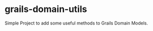 grails-domain-utils
===================

Simple Project to add some useful methods to Grails Domain Models.